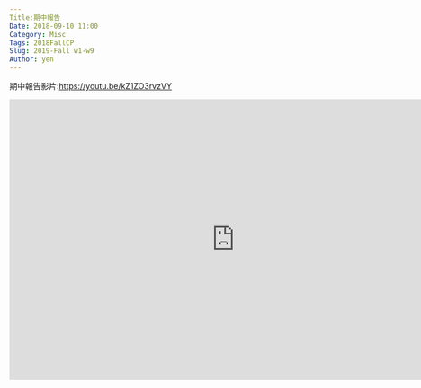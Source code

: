 ```yaml
---
Title:期中報告 
Date: 2018-09-10 11:00
Category: Misc
Tags: 2018FallCP
Slug: 2019-Fall w1-w9
Author: yen
---
```

期中報告影片:<a href="https://youtu.be/kZ1ZO3rvzVY">https://youtu.be/kZ1ZO3rvzVY</a></p>
<iframe width="800" height="500" src="https://www.youtube.com/embed/kZ1ZO3rvzVY" frameborder="0" allow="accelerometer; autoplay; encrypted-media; gyroscope; picture-in-picture" allowfullscreen></iframe>